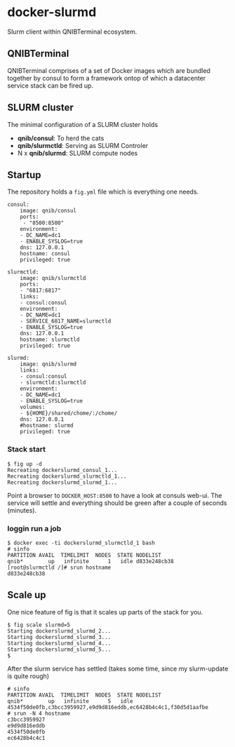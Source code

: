 # docker-slurmd

Slurm client within QNIBTerminal ecosystem.

## QNIBTerminal
QNIBTerminal comprises of a set of Docker images which are bundled together by consul to form a framework ontop of which a
datacenter service stack can be fired up.


## SLURM cluster

The minimal configuration of a SLURM cluster holds

- **qnib/consul**: To herd the cats
- **qnib/slurmctld**: Serving as SLURM Controler
- N x **qnib/slurmd**: SLURM compute nodes

## Startup

The repository holds a `fig.yml` file which is everything one needs.

```
consul:
    image: qnib/consul
    ports:
     - "8500:8500"
    environment:
    - DC_NAME=dc1
    - ENABLE_SYSLOG=true
    dns: 127.0.0.1
    hostname: consul
    privileged: true

slurmctld:
    image: qnib/slurmctld
    ports:
    - "6817:6817"
    links:
    - consul:consul
    environment:
    - DC_NAME=dc1
    - SERVICE_6817_NAME=slurmctld
    - ENABLE_SYSLOG=true
    dns: 127.0.0.1
    hostname: slurmctld
    privileged: true

slurmd:
    image: qnib/slurmd
    links:
    - consul:consul
    - slurmctld:slurmctld
    environment:
    - DC_NAME=dc1
    - ENABLE_SYSLOG=true
    volumes:
    - ${HOME}/shared/chome/:/chome/
    dns: 127.0.0.1
    #hostname: slurmd
    privileged: true
```

### Stack start

```
$ fig up -d
Recreating dockerslurmd_consul_1...
Recreating dockerslurmd_slurmctld_1...
Recreating dockerslurmd_slurmd_1...
```
Point a browser to `DOCKER_HOST:8500` to have a look at consuls web-ui. The service will settle and everything should be green after a couple of seconds (minutes).

### loggin run a job

```
$ docker exec -ti dockerslurmd_slurmctld_1 bash
# sinfo
PARTITION AVAIL  TIMELIMIT  NODES  STATE NODELIST
qnib*        up   infinite      1   idle d833e248cb38
[root@slurmctld /]# srun hostname
d833e248cb38
```

## Scale up

One nice feature of fig is that it scales up parts of the stack for you.
```
$ fig scale slurmd=5
Starting dockerslurmd_slurmd_2...
Starting dockerslurmd_slurmd_3...
Starting dockerslurmd_slurmd_4...
Starting dockerslurmd_slurmd_5...
$
```

After the slurm service has settled (takes some time, since my slurm-update is quite rough)

```
# sinfo
PARTITION AVAIL  TIMELIMIT  NODES  STATE NODELIST
qnib*        up   infinite      5   idle 4534f50de0fb,c3bcc3959927,e9d9d816eddb,ec6428b4c4c1,f30d5d1aafbe
# srun -N 4 hostname
c3bcc3959927
e9d9d816eddb
4534f50de0fb
ec6428b4c4c1
```
